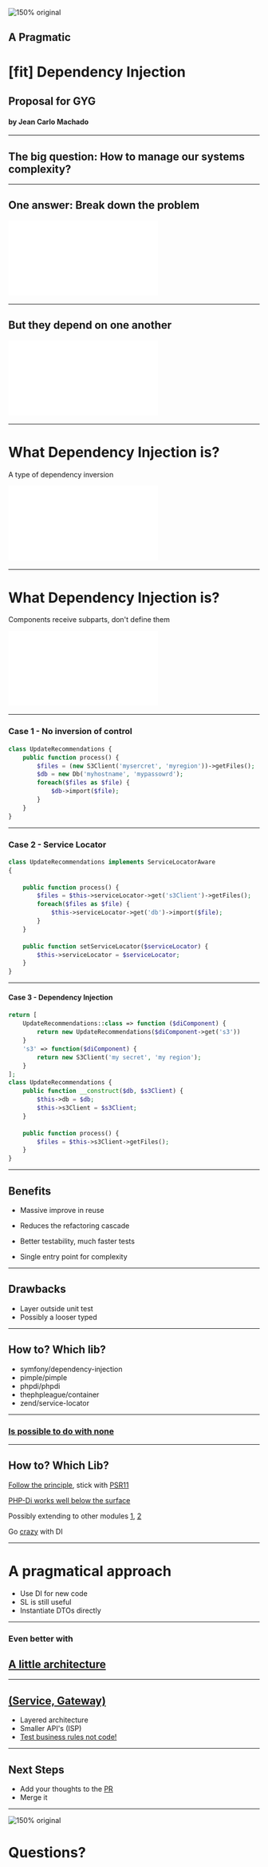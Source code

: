 ![150% original](bg.jpg)
## A Pragmatic
# [fit] Dependency Injection
## Proposal for GYG


#### by Jean Carlo Machado

---

## The big question: How to manage our systems complexity?

---

## One answer: Break down the problem

![](Components.pdf)

---

## But they depend on one another

![](ComponentsRelations.pdf)

---

# What Dependency Injection is?

A type of dependency inversion


![](ComponentsInverted.pdf)


----

# What Dependency Injection is?

Components receive subparts, don't define them


![](ComponentsInjected.pdf)


----

### Case 1 - No inversion of control

```php
class UpdateRecommendations {
    public function process() {
        $files = (new S3Client('mysercret', 'myregion'))->getFiles();
        $db = new Db('myhostname', 'mypassowrd');
        foreach($files as $file) {
            $db->import($file);
        }
    }
}
```

---


### Case 2 - Service Locator

```php
class UpdateRecommendations implements ServiceLocatorAware
{

    public function process() {
        $files = $this->serviceLocator->get('s3Client')->getFiles();
        foreach($files as $file) {
            $this->serviceLocator->get('db')->import($file);
        }
    }

    public function setServiceLocator($serviceLocator) {
        $this->serviceLocator = $serviceLocator;
    }
}
```

----


#### Case 3 - Dependency Injection

```php
return [
    UpdateRecommendations::class => function ($diComponent) {
        return new UpdateRecommendations($diComponent->get('s3'))
    }
    's3' => function($diComponent) {
        return new S3Client('my secret', 'my region');
    }
];
class UpdateRecommendations {
    public function __construct($db, $s3Client) {
        $this->db = $db;
        $this->s3Client = $s3Client;
    }

    public function process() {
        $files = $this->s3Client->getFiles();
    }
}
```

---

## Benefits

- Massive improve in reuse

- Reduces the refactoring cascade

- Better testability, much faster tests

- Single entry point for complexity

---

## Drawbacks

- Layer outside unit test
- Possibly a looser typed

----


## How to? Which lib?

- symfony/dependency-injection
- pimple/pimple
- phpdi/phpdi
- thephpleague/container
- zend/service-locator

----

### [Is possible to do with none](https://github.com/getyourguide/fishfarm/blob/ae59dad2a342a81d4746f6e253ebfd35dbf01fac/gyg/customer/src/DesktopBundle/Activity/Recommendations/Recommendations.php#L15)

----

## How to? Which Lib?

[Follow the principle](https://github.com/getyourguide/fishfarm/pull/11884/commits/88cdccd6e5a55346f7d3f60f7c8e55309434bcab), stick  with [PSR11](https://github.com/php-fig/fig-standards/blob/master/accepted/PSR-11-container.md)

[PHP-Di works well below the surface](https://github.com/getyourguide/fishfarm/pull/11880/commits/c0cf0b91e1cd7d787461b25995bfb2d353b6c7dd)

Possibly extending to other modules [1](https://github.com/getyourguide/fishfarm/pull/11880/commits/cc335f0f10cf885741c824568d8019f6e02f95ac), [2](https://github.com/getyourguide/fishfarm/pull/11884/commits/1b2c07912295330edc921b16eb49b23a077d67f2)

Go [crazy](https://github.com/getyourguide/fishfarm/pull/11884/commits/1ea17ec00a2a6daf2e5937e9bc9ac5297227ee2f) with DI

----

# A pragmatical approach

- Use DI for new code
- SL is still useful
- Instantiate DTOs directly

---

### Even better with

## [A little architecture](http://blog.cleancoder.com/uncle-bob/2016/01/04/ALittleArchitecture.html)

---

## [(Service, Gateway)](https://github.com/getyourguide/fishfarm/tree/master/gyg/customer/src/DesktopBundle/Activity/Recommendations)

- Layered architecture
- Smaller API's (ISP)
- [Test business rules not code!](https://github.com/getyourguide/fishfarm/blob/ae59dad2a342a81d4746f6e253ebfd35dbf01fac/gyg/customer/tests/Unit/DesktopBundle/Activity/Recommendations/RecommendationsTest.php#L33)


----

## Next Steps

 - Add your thoughts to the [PR](https://github.com/getyourguide/fishfarm/pull/11880/files)
 - Merge it

---


![150% original](bg.jpg)
# Questions?


